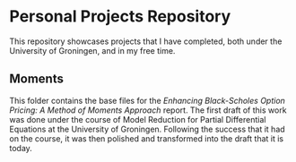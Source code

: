 # Personal Projects Repository
This repository showcases projects that I have completed, both under the University of Groningen, and in my free time.

## Moments
This folder contains the base files for the *Enhancing Black-Scholes Option Pricing: A Method of Moments Approach* report. The first draft of this work was done under the course of Model Reduction for Partial Differential Equations at the University of Groningen. Following the success that it had on the course, it was then polished and transformed into the draft that it is today.
